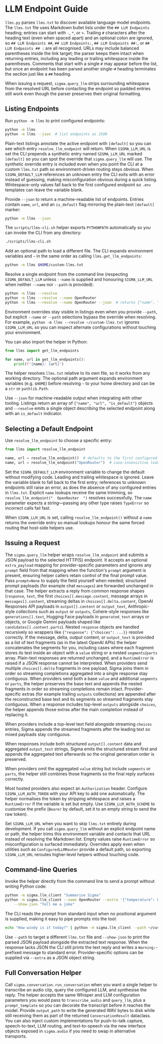 # LLM Endpoint Guide

`llms.py` parses `llms.txt` to discover available language model endpoints.
The `llms.txt` file uses Markdown bullet lists under the `## LLM Endpoints`
heading; entries can start with `-`, `*`, or `+`. Trailing `#` characters after
the heading text (even when spaced apart) and an optional colon are ignored, so
`## LLM Endpoints ##`, `## LLM Endpoints:`, `## LLM Endpoints ##:`, or
`## LLM Endpoints ## :` are all recognised.
URLs may include balanced parentheses inside the link target; the parser keeps
them intact when returning entries, including any leading or trailing whitespace
inside the parentheses.
Comments that start with a single `#` may appear before the list, but once an
endpoint has been parsed another single-`#` heading terminates the section just
like a `##` heading.

When issuing a request, `sigma.query_llm` strips surrounding whitespace from the
resolved URL before contacting the endpoint so padded entries still work even
though the parser preserves their original formatting.

## Listing Endpoints

Run `python -m llms` to print configured endpoints:

```bash
python -m llms
python -m llms --json  # list endpoints as JSON
```

Plain-text listings annotate the active endpoint with ``[default]`` so you can
see which entry ``resolve_llm_endpoint`` will return. When ``SIGMA_LLM_URL`` is
set the CLI prepends a synthetic entry named ``SIGMA_LLM_URL`` marked
``[default]`` so you can spot the override that ``sigma.query_llm`` will use.
The synthetic override entry is included even when you point the CLI at a
custom ``llms.txt`` path so environment-driven routing stays obvious.
When ``SIGMA_DEFAULT_LLM`` references an unknown entry the CLI exits with an
error instead of guessing, making misconfiguration obvious during a quick
listing. Whitespace-only values fall back to the first configured endpoint so
`.env` templates can leave the variable blank.

Provide `--json` to return a machine-readable list of endpoints. Entries contain
`name`, `url`, and an `is_default` flag mirroring the plain-text `[default]`
marker:

```bash
python -m llms --json
```

The `scripts/llms-cli.sh` helper exports ``PYTHONPATH`` automatically so you can
invoke the CLI from any directory:

```bash
./scripts/llms-cli.sh
```

Add an optional path to load a different file. The CLI expands environment
variables and ``~`` in the same order as calling ``llms.get_llm_endpoints``:

```bash
python -m llms $HOME/custom-llms.txt
```

Resolve a single endpoint from the command line (respecting
``SIGMA_DEFAULT_LLM`` unless ``--name`` is supplied and honouring
``SIGMA_LLM_URL`` when neither ``--name`` nor ``--path`` is provided):

```bash
python -m llms --resolve
python -m llms --resolve --name OpenRouter
python -m llms --resolve --name OpenRouter --json  # returns {"name", "url", "is_default"}
```

Environment overrides stay visible in listings even when you provide
`--path`, but explicit ``--name`` or ``--path`` selections bypass the
override when resolving. For example, ``python -m llms --resolve
~/custom-llms.txt`` ignores ``SIGMA_LLM_URL`` so you can inspect alternate
configurations without touching your environment.

You can also import the helper in Python:

```python
from llms import get_llm_endpoints

for name, url in get_llm_endpoints():
    print(f"{name}: {url}")
```

The helper resolves `llms.txt` relative to its own file, so it works from
any working directory. The optional path argument expands environment
variables (e.g. `$HOME`) before resolving `~` to your home directory and can
be a `str` or `pathlib.Path`.

Use ``--json`` for machine-readable output when integrating with other
tooling. Listings return an array of ``{"name", "url", "is_default"}``
objects and ``--resolve`` emits a single object describing the selected
endpoint along with an `is_default` indicator.

## Selecting a Default Endpoint

Use `resolve_llm_endpoint` to choose a specific entry:

```python
from llms import resolve_llm_endpoint

name, url = resolve_llm_endpoint()  # defaults to the first configured entry
name, url = resolve_llm_endpoint("OpenRouter")  # case-insensitive lookup
```

Set the `SIGMA_DEFAULT_LLM` environment variable to change the default without
modifying code. Leading and trailing whitespace is ignored. Leave the variable
blank to fall back to the first entry; references to unknown endpoints still
raise an error, as does the absence of any configured entries in `llms.txt`.
Explicit `name` lookups receive the same
trimming, so `resolve_llm_endpoint("  OpenRouter  ")` resolves successfully.
The `name` parameter expects a string—passing any other type raises
``TypeError`` so incorrect calls fail fast.

When ``SIGMA_LLM_URL`` is set, calling ``resolve_llm_endpoint()`` without a
`name` returns the override entry so manual lookups honour the same forced
routing that host-side helpers use.

## Issuing a Request

The `sigma.query_llm` helper wraps `resolve_llm_endpoint` and submits a JSON
payload to the selected HTTP(S) endpoint. It accepts an optional
`extra_payload` mapping for provider-specific parameters and ignores any
`prompt` field from that mapping when the function's `prompt` argument is
present, ensuring helper callers retain control of the final prompt value. Pass
`prompt=None` to supply the field yourself when needed; structured prompt
payloads (for example chat `messages`) are forwarded unchanged in that case. The helper extracts a reply
from common response shapes (`response`, `text`, the first
`choices[].message.content`, message arrays in `messages[].content`,
streaming deltas in `choices[].delta.content`, OpenAI Responses API payloads in
`output[].content` or `output_text`, Anthropic-style collections such as
`output` or `outputs`, Cohere-style responses like `generations[].text`,
Hugging Face payloads in `generated_text` arrays or objects, or Google Gemini
payloads shaped like `candidates[].content.parts`). Nested `response` objects
are handled recursively so wrappers like `{"response": {"choices": ...}}`
resolve correctly. If the message, delta, output content, or `output_text` is
provided as a list of text fragments (as in the latest OpenAI APIs) the helper
concatenates the segments for you, including cases where each fragment stores
its text inside an object with a `value` string or a nested `segments`/`parts`
array. Plain-text responses are returned unchanged, and a `RuntimeError` is
raised if a JSON response cannot be interpreted. When providers send multiple
`choices[].delta` fragments in one payload, Sigma joins them in order so
streaming completions aggregated into a single response stay contiguous. When
providers send both a base `value` and additional `segments` or `parts`, the
helper preserves the base text and appends the nested fragments in order so
streaming completions remain intact. Provider-specific extras (for example
trailing `outputs` collections) are appended after the reconstructed base text
and its segments so streamed fragments stay contiguous. When a response includes
top-level `outputs` alongside `choices`, the helper appends those extras after
the main completion instead of replacing it.

When providers include a top-level text field alongside streaming `choices`
entries, Sigma appends the streamed fragments after the leading text so mixed
payloads stay contiguous.

When responses include both structured `output[].content` data and aggregated
`output_text` strings, Sigma emits the structured stream first and appends the
aggregated text afterwards so the original generation order is preserved.

When providers omit the aggregated `value` string but include `segments` or
`parts`, the helper still combines those fragments so the final reply surfaces
correctly.

Most hosted providers also expect an `Authorization` header. Configure
`SIGMA_LLM_AUTH_TOKEN` with your API key to add one automatically. The helper
normalises the token by stripping whitespace and raises a `RuntimeError` if the
variable is set but empty. Use `SIGMA_LLM_AUTH_SCHEME` to customise the prefix
(`Bearer` by default, set it to an empty string to send the raw token).

Set `SIGMA_LLM_URL` when you want to skip `llms.txt` entirely during
development. If you call `sigma.query_llm` without an explicit endpoint name or
path, the helper trims this environment variable and contacts that URL instead
of resolving the Markdown list. Empty values raise `RuntimeError` so
misconfiguration is surfaced immediately.
Overrides apply even when utilities such as ``ConfiguredLLMRouter`` provide a
default path, so exporting ``SIGMA_LLM_URL`` reroutes higher-level helpers
without touching code.

## Command-line Queries

Invoke the helper directly from the command line to send a prompt without
writing Python code:

~~~bash
python -m sigma.llm_client "Summarise Sigma"
python -m sigma.llm_client --name OpenRouter --extra '{"temperature": 0.2}' \
    --show-json "Tell me a joke"
~~~

The CLI reads the prompt from standard input when no positional argument is
supplied, making it easy to pipe prompts into the tool:

~~~bash
echo "How windy is it today?" | python -m sigma.llm_client --path ~/custom-llms.txt
~~~

Use `--path` to target a different `llms.txt` file and `--show-json` to print
the parsed JSON payload alongside the extracted text response. When the
response lacks JSON the CLI still prints the text reply and writes a
`Warning:`-prefixed message to standard error. Provider-specific options can be
supplied via `--extra` as a JSON object string.

## Full Conversation Helper

Call `sigma.conversation.run_conversation` when you want a single helper to
transcribe an audio clip, query the configured LLM, and synthesise the reply.
The helper accepts the same Whisper and LLM configuration parameters you would
pass to `transcribe_audio` and `query_llm`, plus a `prompt_template` so you can
decorate the transcript before it reaches the model. Provide `output_path` to
write the generated WAV bytes to disk while still receiving them as part of the
returned `ConversationResult` dataclass. You can also inject custom
implementations for push-to-talk capture, speech-to-text, LLM routing, and
text-to-speech via the new interface objects exposed in `sigma.audio` if you
need to swap in alternative transports.
